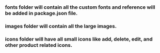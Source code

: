 ### **fonts** folder will contain all the custom fonts and reference will be added in package.json file.

### **images** folder will contain all the large images.

### **icons** folder will have all small icons like add, delete, edit, and other product related icons.

